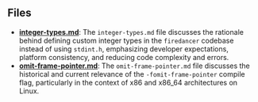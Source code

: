 
## Files
- **[integer-types.md](rant/integer-types.md.driver.md)**: The `integer-types.md` file discusses the rationale behind defining custom integer types in the `firedancer` codebase instead of using `stdint.h`, emphasizing developer expectations, platform consistency, and reducing code complexity and errors.
- **[omit-frame-pointer.md](rant/omit-frame-pointer.md.driver.md)**: The `omit-frame-pointer.md` file discusses the historical and current relevance of the `-fomit-frame-pointer` compile flag, particularly in the context of x86 and x86_64 architectures on Linux.
